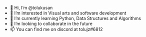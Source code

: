 - 👋 Hi, I’m @tolukusan
- 👀 I’m interested in Visual arts and software development
- 🌱 I’m currently learning Python, Data Structures and Algorithms
- 💞️ I’m looking to collaborate in the future
- 📫 You can find me on discord at tolujz#6812

<!---
tolukusan/tolukusan is a ✨ special ✨ repository because its `README.md` (this file) appears on your GitHub profile.
You can click the Preview link to take a look at your changes.
--->
